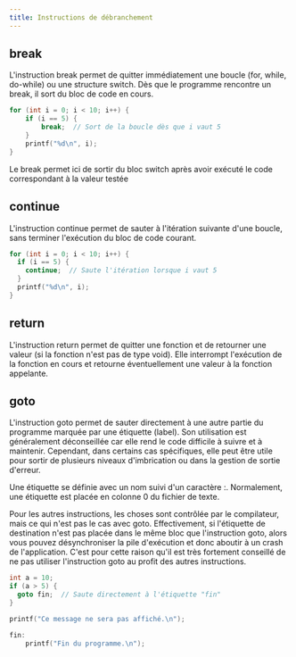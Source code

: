 ```yaml
---
title: Instructions de débranchement
---
```


## break

L'instruction break permet de quitter immédiatement une boucle (for, while, do-while) ou une structure switch. Dès que le programme rencontre un break, il sort du bloc de code en cours.

```c
for (int i = 0; i < 10; i++) {
    if (i == 5) {
        break;  // Sort de la boucle dès que i vaut 5
    }
    printf("%d\n", i);
}
```

Le break permet ici de sortir du bloc switch après avoir exécuté le code correspondant à la valeur testée

## continue

L'instruction continue permet de sauter à l'itération suivante d'une boucle, sans terminer l'exécution du bloc de code courant.

```c
for (int i = 0; i < 10; i++) {
  if (i == 5) {
    continue;  // Saute l'itération lorsque i vaut 5
  }
  printf("%d\n", i);
}
```

## return

L'instruction return permet de quitter une fonction et de retourner une valeur (si la fonction n'est pas de type void). Elle interrompt l'exécution de la fonction en cours et retourne éventuellement une valeur à la fonction appelante.

## goto

L'instruction goto permet de sauter directement à une autre partie du programme marquée par une étiquette (label). Son utilisation est généralement déconseillée car elle rend le code difficile à suivre et à maintenir. Cependant, dans certains cas spécifiques, elle peut être utile pour sortir de plusieurs niveaux d'imbrication ou dans la gestion de sortie d'erreur.

Une étiquette se définie avec un nom suivi d'un caractère :. Normalement, une étiquette est placée en colonne 0 du fichier de texte. 

Pour les autres instructions, les choses sont contrôlée par le compilateur, mais ce qui n'est pas le cas avec goto. Effectivement, si l'étiquette de destination n'est pas placée dans le même bloc que l'instruction goto, alors vous pouvez désynchroniser la pile d'exécution et donc aboutir à un crash de l'application. C'est pour cette raison qu'il est très fortement conseillé de ne pas utiliser l'instruction goto au profit des autres instructions. 

```c
int a = 10;
if (a > 5) {
  goto fin;  // Saute directement à l'étiquette "fin"
}

printf("Ce message ne sera pas affiché.\n");

fin:
    printf("Fin du programme.\n");
```

